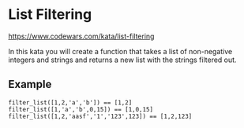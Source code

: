# List Filtering

https://www.codewars.com/kata/list-filtering

In this kata you will create a function that takes a list of non-negative integers and strings and returns a new list with the strings filtered out.

## Example

```
filter_list([1,2,'a','b']) == [1,2]
filter_list([1,'a','b',0,15]) == [1,0,15]
filter_list([1,2,'aasf','1','123',123]) == [1,2,123]
```
